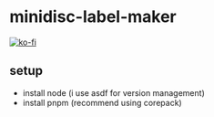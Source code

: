 # minidisc-label-maker

[![ko-fi](https://ko-fi.com/img/githubbutton_sm.svg)](https://ko-fi.com/L4L8AKQJ)

## setup

-   install node (i use asdf for version management)
-   install pnpm (recommend using corepack)

